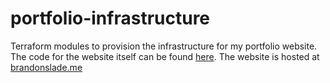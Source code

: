 # portfolio-infrastructure

Terraform modules to provision the infrastructure for my portfolio website.
The code for the website itself can be found [here][portfolio_github]. The website is
hosted at [brandonslade.me][portfolio_site]

[portfolio_github]: https://github.com/leviathanbadger/portfolio
[portfolio_site]: https://brandonslade.me

